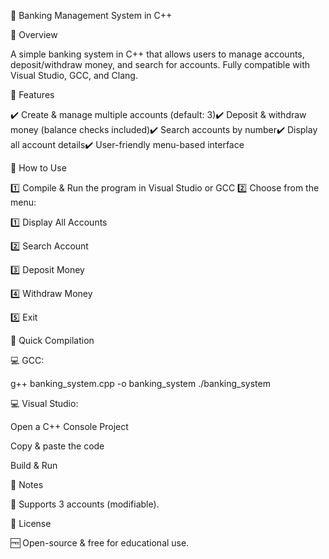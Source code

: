 🚀 Banking Management System in C++

🔹 Overview

A simple banking system in C++ that allows users to manage accounts, deposit/withdraw money, and search for accounts. Fully compatible with Visual Studio, GCC, and Clang.

🔹 Features

✔️ Create & manage multiple accounts (default: 3)✔️ Deposit & withdraw money (balance checks included)✔️ Search accounts by number✔️ Display all account details✔️ User-friendly menu-based interface

🔹 How to Use

1️⃣ Compile & Run the program in Visual Studio or GCC
2️⃣ Choose from the menu:

1️⃣ Display All Accounts

2️⃣ Search Account

3️⃣ Deposit Money

4️⃣ Withdraw Money

5️⃣ Exit

🔹 Quick Compilation

💻 GCC:

 g++ banking_system.cpp -o banking_system
 ./banking_system

💻 Visual Studio:

Open a C++ Console Project

Copy & paste the code

Build & Run

📌 Notes

🔹 Supports 3 accounts (modifiable).

📜 License

🆓 Open-source & free for educational use.
